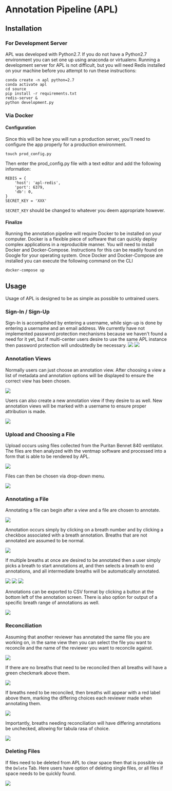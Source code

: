 # Annotation Pipeline (APL)

## Installation

### For Development Server
APL was developed with Python2.7. If you do not have a Python2.7 environment you can set one
up using anaconda or virtualenv. Running a development server for APL is not difficult,
but you will need Redis installed on your machine before you attempt to run these instructions:

    conda create -n apl python=2.7
    conda activate apl
    cd source
    pip install -r requirements.txt
    redis-server &
    python development.py

### Via Docker
#### Configuration
Since this will be how you will run a production server, you'll need to configure the
app properly for a production environment.

    touch prod_config.py

Then enter the prod_config.py file with a text editor and add the following information:

    REDIS = {
        'host': 'apl-redis',
        'port': 6379,
        'db': 0,
    }
    SECRET_KEY = 'XXX'

`SECRET_KEY` should be changed to whatever you deem appropriate however.

#### Finalize
Running the annotation pipeline will require Docker to be installed on your computer.
Docker is a flexible piece of software that can quickly deploy complex applications
in a reproducible manner.  You will need to install Docker and Docker-Compose.
Instructions for this can be readily found on Google for your operating system. Once
Docker and Docker-Compose are installed you can execute the following command on the
CLI

    docker-compose up

## Usage
Usage of APL is designed to be as simple as possible to untrained users.

### Sign-In / Sign-Up
Sign-In is accomplished by entering a username, while sign-up is done by entering a username and an email address.
We currently have not implemented password protection mechanisms because we haven't
found a need for it yet, but if multi-center users desire to use the same APL instance
then password protection will undoubtedly be necessary.
![](images/sign-in.png)
![](images/sign-up.png)

### Annotation Views
Normally users can just choose an annotation view. After choosing a view a list of
metadata and annotation options will be displayed to ensure the correct view has
been chosen.

![](images/choose-view.png)

Users can also create a new annotation view if they desire to as well.
New annotation views will be marked with a username to ensure proper attribution is
made.

![](images/creating-new-views.png)

### Upload and Choosing a File

Upload occurs using files collected from the Puritan Bennet 840 ventilator. The
files are then analyzed with the ventmap software and processed into a form that
is able to be rendered by APL.

![](images/upload-annotation-file.png)

Files can then be chosen via drop-down menu.

![](images/choose-annotation-file.png)

### Annotating a File

Annotating a file can begin after a view and a file are chosen to annotate.

![](images/annotation-graph.png)

Annotation occurs simply by clicking on a breath number and by clicking a checkbox associated
with a breath annotation. Breaths that are not annotated are assumed to be normal.

![](images/single-breath-anno.png)

If multiple breaths at once are desired to be annotated then a user simply picks
a breath to start annotations at, and then selects a breath to end annotations, and
all intermediate breaths will be automatically annotated.

![](images/begin-multi-breath-annotation.png)
![](images/first-multi-breath-annotation.png)
![](images/second-multi-breath-annotation.png)

Annotations can be exported to CSV format by clicking a button at the bottom left
of the annotation screen. There is also option for output of a specific breath
range of annotations as well.

![](images/export-annotation-range.png)

### Reconciliation

Assuming that another reviewer has annotated the same file you are working on, in the
same view then you can select the file you want to reconcile and the name of the
reviewer you want to reconcile against.

![](images/reconciliation-choice.png)

If there are no breaths that need to be reconciled then all breaths will have a green checkmark above them.

![](images/reconciliation-all-green.png)

If breaths need to be reconciled, then breaths will appear with a red label above them, marking the differing choices each reviewer made when annotating them.

![](images/reconciliation-differences.png)

Importantly, breaths needing reconciliation will have differing annotations be unchecked, allowing for tabula rasa of choice.

![](images/reconciliation-tabula-rasa.png)

### Deleting Files

If files need to be deleted from APL to clear space then that is possible via the
`Delete` Tab. Here users have option of deleting single files, or all files if
space needs to be quickly found.

![](images/delete-files.png)
